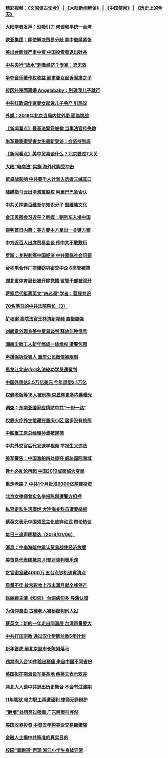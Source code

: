 #### 精彩视频：[《文昭谈古论今》](https://github.com/gfw-breaker/wenzhao/blob/master/README.md?t=01080030) | [《大陆新闻解读》](https://github.com/gfw-breaker/ntdtv-comedy/blob/master/README.md?t=01080030) | [《中国禁闻》](https://github.com/gfw-breaker/ntdtv-news/blob/master/README.md?t=01080030) | [《历史上的今天》](https://github.com/gfw-breaker/today-in-history/blob/master/README.md?t=01080030) 

#### [大陆学者发声：没吸引力 何谈和平统一台湾](../pages/nsc413/n10960204.md?t=01080030) 

#### [欧亚集团：即使解决贸易分歧 美中继续紧张](../pages/nsc413/n10960173.md?t=01080030) 

#### [美出台新规严审中资 中国投资者退出硅谷](../pages/nsc413/n10960181.md?t=01080030) 

#### [中共央行“放水”刺激经济？专家：恐无效](../pages/nsc413/n10959681.md?t=01080030) 

#### [争夺音乐著作权收益 阎肃妻女起诉阎肃之子](../pages/nsc413/n10959974.md?t=01080030) 

#### [传因补税而离婚 Angelababy：别碰我儿子就行](../pages/nsc413/n10957936.md?t=01080030) 

#### [中共红歌词作家妻女起诉儿子争产 引热议](../pages/nsc413/n10960004.md?t=01080030) 

#### [外媒：2019年北京当局内忧外患 面临挑战](../pages/nsc413/n10960077.md?t=01080030) 

#### [【新闻看点】最高法案卷被偷 当事法官传失踪](../pages/nsc413/n10959891.md?t=01080030) 

#### [朱军猥亵案受害女生最新受访：会坚持到底](../pages/nsc413/n10959950.md?t=01080030) 

#### [【新闻看点】美中贸易谈什么？北京要过7大关](../pages/nsc413/n10959840.md?t=01080030) 

#### [大陆“电商法”实施 海外代购受冲击](../pages/nsc413/n10958478.md?t=01080030) 

#### [贸易战影响 中共要千人计划入选者三缄其口](../pages/nsc413/n10959988.md?t=01080030) 

#### [陆媒指马云出清淘宝股权 阿里巴巴急否认](../pages/nsc413/n10959864.md?t=01080030) 

#### [中共关押逾百维吾尔知识分子 毁维族文化](../pages/nsc413/n10959719.md?t=01080030) 

#### [金正恩密会习近平？韩媒：朝列车入境中国](../pages/nsc413/n10959856.md?t=01080030) 

#### [谈判首日内幕：美方要中方拿出一关键方案](../pages/nsc413/n10959854.md?t=01080030) 

#### [中方近百人出席贸易会谈 传中共不敢敷衍](../pages/nsc413/n10959798.md?t=01080030) 

#### [罗斯：关税刺痛中国经济 中共面临社会问题](../pages/nsc413/n10959690.md?t=01080030) 

#### [台积电合作厂商爆窃机密交中企 6高管被捕](../pages/nsc413/n10959449.md?t=01080030) 

#### [湖北省体育局长被开除党籍 省管干部被双开](../pages/nsc413/n10959570.md?t=01080030) 

#### [蒋家后代挺蔡英文“四必须”学者：蓝绿共识](../pages/nsc413/n10959424.md?t=01080030) 

#### [70名落马的中共法院院长（3）](../pages/nsc413/n10936396.md?t=01080030) 

#### [矿权案 高院法官王林清新视频 直指周强](../pages/nsc413/n10959544.md?t=01080030) 

#### [刘鹤意外现身美中贸易谈判 释放何种信号](../pages/nsc413/n10959526.md?t=01080030) 

#### [湖南尘肺工人新年绑成一体维权 遭警包围](../pages/nsc413/n10959416.md?t=01080030) 

#### [声援强拆受害人 重庆公民微信被限制](../pages/nsc413/n10959371.md?t=01080030) 

#### [黑龙江北安市四名法轮功学员遭冤判](../pages/nsc413/n10957746.md?t=01080030) 

#### [中国外债达3.5万亿美元 今年须偿2.1万亿](../pages/nsc413/n10958854.md?t=01080030) 


#### [权健老板等18人被刑拘 束昱辉更多内幕曝光](../pages/nsc413/n10958371.md?t=01080030) 

#### [调查：东南亚国家应慎防中共“一带一路”](../pages/nsc413/n10959261.md?t=01080030) 

#### [权健火疗养生馆藏在重庆小区 居多没有执照](../pages/nsc413/n10958800.md?t=01080030) 

#### [中船重工原总经理孙波被逮捕](../pages/nsc413/n10958917.md?t=01080030) 

#### [中共外交官后代发退学视频 举报生父违法](../pages/nsc413/n10959069.md?t=01080030) 

#### [美军警告：中国渔船四处掠夺 威胁国际海域](../pages/nsc413/n10959047.md?t=01080030) 

#### [逢九必乱论再起 中国2019或面临大变局](../pages/nsc413/n10957641.md?t=01080030) 

#### [重走老路？ 中共1个月批准9300亿基建投资](../pages/nsc413/n10958188.md?t=01080030) 

#### [北京女律师曾实名举报陈刚遭警方扣押](../pages/nsc413/n10958400.md?t=01080030) 

#### [纵容走私生活糜烂 大连海关科员遭妻举报](../pages/nsc413/n10958428.md?t=01080030) 

#### [蔡英文表示中国须民主化放弃动武 舆论热议](../pages/nsc413/n10957973.md?t=01080030) 

#### [每日三退声明精选（2019/01/06）](../pages/nsc413/n10958411.md?t=01080030) 

#### [消息：中南海暗中承认贸易战使经济放缓](../pages/nsc413/n10958245.md?t=01080030) 

#### [美贸易代表团抵京 川普对谈判表乐观](../pages/nsc413/n10957808.md?t=01080030) 

#### [贪官密室藏4000万 五台点钞机通宵清点](../pages/nsc413/n10957933.md?t=01080030) 

#### [质量不佳 故宫彩妆上市未满月就全线停产](../pages/nsc413/n10957882.md?t=01080030) 

#### [赵丽颖主演《知否》 台词病句多 导演认错](../pages/nsc413/n10957835.md?t=01080030) 

#### [为信仰自由 古稀老人被秘密判刑入狱](../pages/nsc413/n10957547.md?t=01080030) 

#### [蔡英文：新的一年走出同温层 台湾声量要大](../pages/nsc413/n10957812.md?t=01080030) 

#### [中共打压宗教 通过汉化伊斯兰教5年计划](../pages/nsc413/n10957823.md?t=01080030) 

#### [新年首虎 前北京副市长陈刚落马](../pages/nsc413/n10957803.md?t=01080030) 

#### [违禁肉入台10件验出猪瘟 来自中国不同省份](../pages/nsc413/n10957772.md?t=01080030) 

#### [英国拟在南海设军事基地 蔡英文表示欢迎](../pages/nsc413/n10957760.md?t=01080030) 

#### [两北大人谈中共退出历史舞台 不会有过渡期](../pages/nsc413/n10957687.md?t=01080030) 

#### [11年冤狱 电力职工再遭诬判 律师无罪辩护](../pages/nsc413/n10953608.md?t=01080030) 

#### [“翻墙”处罚高过吸毒 广东两案引哗然](../pages/nsc413/n10957516.md?t=01080030) 

#### [美国收紧投资 中资去年购美企交易额骤降](../pages/nsc413/n10956141.md?t=01080030) 


#### [金融人士揭中共降准的真实目的](../pages/nsc413/n10957002.md?t=01080030) 

#### [校园“毒跑道”再现 浙江小学生身体异常](../pages/nsc413/n10956524.md?t=01080030) 

